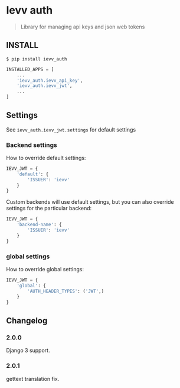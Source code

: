 # Ievv auth
> Library for managing api keys and json web tokens

## INSTALL

```shell script
$ pip install ievv_auth
```

```python
INSTALLED_APPS = [
    ...
    'ievv_auth.ievv_api_key',
    'ievv_auth.ievv_jwt',
    ...
]
```

## Settings

See `ievv_auth.ievv_jwt.settings` for default settings

### Backend settings
How to override default settings:

```python
IEVV_JWT = {
    'default': {
        'ISSUER': 'ievv'
    }
}
```

Custom backends will use default settings, but you can also override settings for the particular backend:

```python
IEVV_JWT = {
    'backend-name': {
        'ISSUER': 'ievv'
    }
}
```

### global settings
How to override global settings:

```python
IEVV_JWT = {
    'global': {
        'AUTH_HEADER_TYPES': ('JWT',)
    }
}
```


## Changelog

### 2.0.0
Django 3 support.

### 2.0.1
gettext translation fix.